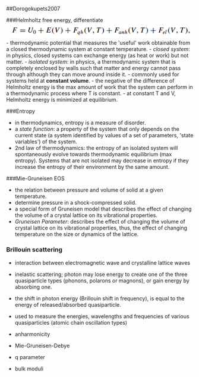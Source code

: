##Dorogokupets2007

###Helmholtz free energy, differentiate
![Helmholtz function](https://github.com/wardahfadil/UROP_notes/blob/master/Dorogokupets2007/Helmholtz%20Free%20Energy%20Eqn.jpg)
	- thermodynamic potential that measures the 'useful' work obtainable from a closed 	   thermodynamic system at constant temperature.
	- *closed system*: in physics, closed systems can exchange energy (as heat or work) but not matter.
	- *isolated system*: in physics, a thermodynamic system that is completely enclosed by walls such that matter and energy cannot pass through although they can move around inside it.
	- commonly used for systems held at **constant volume**.
	- the negative of the difference of Helmholtz energy is the max amount of work that the system can perform in a thermodynamic process where T is constant.
	- at constant T and V, Helmholtz energy is minimized at equilibrium.

###Entropy
- in thermodynamics, entropy is a measure of disorder.
- a *state function*: a property of the system that only depends on the current state (a system identified by values of a set of parameters, 'state variables') of the system.
- 2nd law of thermodynamics: the entropy of an isolated system will spontaneously evolve towards thermodynamic equilibrium (max entropy). Systems that are not isolated may decrease in entropy if they increase the entropy of their environment by the same amount.

###Mie-Gruneisen EOS
- the relation between pressure and volume of solid at a given temperature.
- determine pressure in a shock-compressed solid.
- a special form of Gruneisen model that describes the effect of changing the volume of a crystal lattice on its vibrational properties.
- *Gruneisen Parameter*: describes the effect of changing the volume of crystal lattice on its vibrational properties, thus, the effect of changing temperature on the size or dynamics of the lattice. 

### Brillouin scattering
- interaction between electromagnetic wave and crystalline lattice waves 
- inelastic scattering; photon may lose energy to create one of the three quasiparticle types (phonons, polarons or magnons), or gain energy by absorbing one.
- the shift in photon energy (Brillouin shift in frequency), is equal to the energy of released/absorbed quasiparticle.
- used to measure the energies, wavelengths and frequencies of various quasiparticles (atomic chain oscillation types) 

 
- anharmonicity
- Mie-Gruneisen-Debye
- q parameter
- bulk moduli







